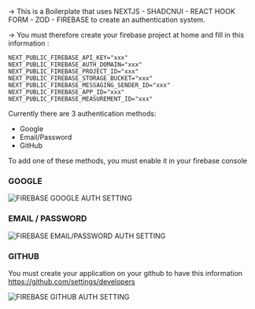 -> This is a Boilerplate that uses NEXTJS - SHADCNUI - REACT HOOK FORM - ZOD - FIREBASE to create an authentication system.

-> You must therefore create your firebase project at home and fill in this information :
 
```
NEXT_PUBLIC_FIREBASE_API_KEY="xxx"
NEXT_PUBLIC_FIREBASE_AUTH_DOMAIN="xxx"
NEXT_PUBLIC_FIREBASE_PROJECT_ID="xxx"
NEXT_PUBLIC_FIREBASE_STORAGE_BUCKET="xxx"
NEXT_PUBLIC_FIREBASE_MESSAGING_SENDER_ID="xxx"
NEXT_PUBLIC_FIREBASE_APP_ID="xxx"
NEXT_PUBLIC_FIREBASE_MEASUREMENT_ID="xxx"
```

Currently there are 3 authentication methods:

- Google
- Email/Password
- GitHub

To add one of these methods, you must enable it in your firebase console

### GOOGLE
![FIREBASE GOOGLE AUTH SETTING](https://github.com/ln-dev7/next-shadcn-firebase-auth-boilerplate/assets/62269693/ed0787d2-9eb2-4bef-a977-71ae7a16820d)

### EMAIL / PASSWORD
![FIREBASE EMAIL/PASSWORD AUTH SETTING](https://github.com/ln-dev7/next-shadcn-firebase-auth-boilerplate/assets/62269693/e2f13346-9cec-4454-932d-ae40e6a1614c)

### GITHUB
You must create your application on your github to have this information https://github.com/settings/developers

![FIREBASE GITHUB AUTH SETTING](https://github.com/ln-dev7/next-shadcn-firebase-auth-boilerplate/assets/62269693/1fe2520c-3b8b-4149-9929-a7bc042931c0)


